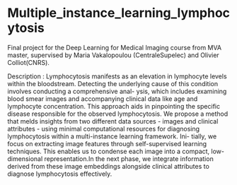 # Multiple_instance_learning_lymphocytosis

Final project for the Deep Learning for Medical Imaging course from MVA master, supervised by Maria Vakalopoulou (CentraleSupelec) and Olivier Colliot(CNRS). 

Description :
Lymphocytosis manifests as an elevation in lymphocyte levels within the bloodstream. Detecting the underlying cause of this condition involves conducting a comprehensive anal- ysis, which includes examining blood smear images and accompanying clinical data like age and lymphocyte concentration. This approach aids in pinpointing the specific disease responsible for the observed lymphocytosis. We propose a method that melds insights from two different data sources - images and clinical attributes - using minimal computational resources for diagnosing lymphocytosis within a multi-instance learning framework. Ini- tially, we focus on extracting image features through self-supervised learning techniques. This enables us to condense each image into a compact, low-dimensional representation.In the next phase, we integrate information derived from these image embeddings alongside clinical attributes to diagnose lymphocytosis effectively.
